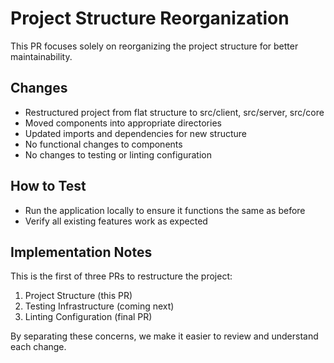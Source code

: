 # Project Structure Reorganization

This PR focuses solely on reorganizing the project structure for better maintainability.

## Changes
- Restructured project from flat structure to src/client, src/server, src/core
- Moved components into appropriate directories
- Updated imports and dependencies for new structure
- No functional changes to components
- No changes to testing or linting configuration

## How to Test
- Run the application locally to ensure it functions the same as before
- Verify all existing features work as expected

## Implementation Notes

This is the first of three PRs to restructure the project:
1. Project Structure (this PR)
2. Testing Infrastructure (coming next)
3. Linting Configuration (final PR)

By separating these concerns, we make it easier to review and understand each change.
